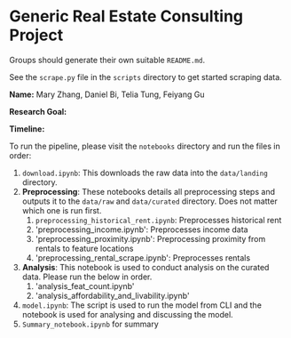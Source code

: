 # Generic Real Estate Consulting Project
Groups should generate their own suitable `README.md`.

See the `scrape.py` file in the `scripts` directory to get started scraping data. 

**Name:** Mary Zhang, Daniel Bi, Telia Tung, Feiyang Gu

**Research Goal:**

**Timeline:** 

To run the pipeline, please visit the `notebooks` directory and run the files in order:
1. `download.ipynb`: This downloads the raw data into the `data/landing` directory.
2. **Preprocessing**: These notebooks details all preprocessing steps and outputs it to the `data/raw` and `data/curated` directory. Does not matter which one is run first.
   1. `preprocessing_historical_rent.ipynb`: Preprocesses historical rent
   2. 'preprocessing_income.ipynb': Preprocesses income data
   3. 'preprocessing_proximity.ipynb': Preprocessing proximity from rentals to feature locations
   4. 'preprocessing_rental_scrape.ipynb': Preprocesses rentals
3. **Analysis**: This notebook is used to conduct analysis on the curated data. Please run the below in order.
   1. 'analysis_feat_count.ipynb'
   2. 'analysis_affordability_and_livability.ipynb'
4. `model.ipynb`: The script is used to run the model from CLI and the notebook is used for analysing and discussing the model.
5. `Summary_notebook.ipynb` for summary

